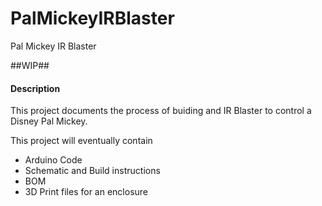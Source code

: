# PalMickeyIRBlaster
Pal Mickey IR Blaster


##WIP##


#### Description ####
This project documents the process of buiding and IR Blaster to control a Disney Pal Mickey.

This project will eventually contain

- Arduino Code
- Schematic and Build instructions
- BOM
- 3D Print files for an enclosure



